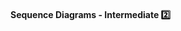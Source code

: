 <link rel="stylesheet" href="{{baseUrl}}/css/textbook.css">

<div class="website-content">

<div id="title">

#### Sequence Diagrams - Intermediate :two:

</div>

<div id="body">



</div>

<div id="extras">

<include src="exercises.md" />

</div>

</div>
